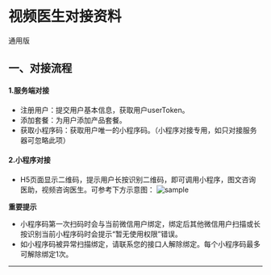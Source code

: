 # 视频医生对接资料
通用版

## 一、对接流程
#### 1.服务端对接
* 注册用户：提交用户基本信息，获取用户userToken。
* 添加套餐：为用户添加产品套餐。
* 获取小程序码：获取用户唯一的小程序码。（小程序对接专用，如只对接服务器可忽略此项）

#### 2.小程序对接
* H5页面显示二维码，提示用户长按识别二维码，即可调用小程序，图文咨询医助，视频咨询医生。可参考下方示意图：
![sample](https://imgs.hh-medic.com/icon/wmp/sample1.jpg?x-oss-process=image/resize,m_fixed,w_300)

**重要提示**
* 小程序码第一次扫码时会与当前微信用户绑定，绑定后其他微信用户扫描或长按识别当前小程序码时会提示“暂无使用权限”错误。
* 如小程序码被异常扫描绑定，请联系您的接口人解除绑定。每个小程序码最多可解除绑定1次。

***

